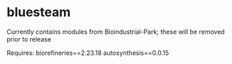 # bluesteam

Currently contains modules from Bioindustrial-Park; these will be removed prior to release

Requires:
biorefineries==2.23.18
autosynthesis==0.0.15
